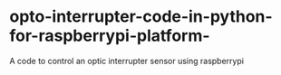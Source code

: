 # opto-interrupter-code-in-python-for-raspberrypi-platform-

A code to control an optic interrupter sensor using raspberrypi
